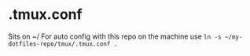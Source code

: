 # .tmux.conf

Sits on ~/
For auto config with this repo on the machine use `ln -s ~/my-dotfiles-repo/tmux/.tmux.conf .`

